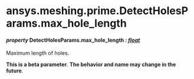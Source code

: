 # ansys.meshing.prime.DetectHolesParams.max_hole_length



#### *property* DetectHolesParams.max_hole_length *: [float](https://docs.python.org/3.11/library/functions.html#float)*

Maximum length of holes.

**This is a beta parameter**. **The behavior and name may change in the future**.

<!-- !! processed by numpydoc !! -->
